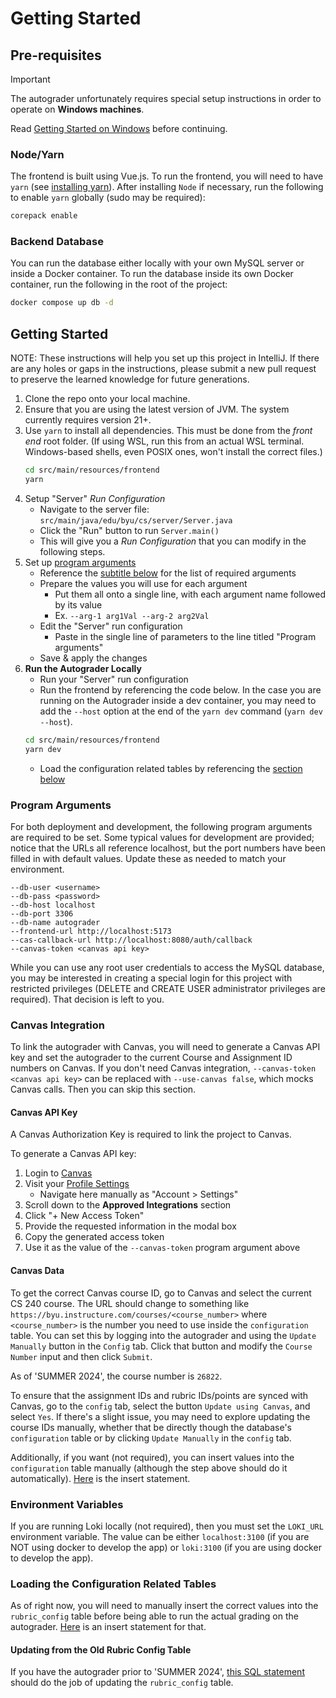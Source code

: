 # Getting Started

## Pre-requisites

> [!IMPORTANT]
> The autograder unfortunately requires special setup instructions
> in order to operate on **Windows machines**.
>
> Read [Getting Started on Windows](windows.md) before continuing.

### Node/Yarn

The frontend is built using Vue.js. To run the frontend, you will need to have `yarn` (see 
[installing yarn](https://yarnpkg.com/getting-started/install)).
After installing `Node` if necessary, run the following to enable `yarn` globally (sudo may be required):

```bash
corepack enable
```

### Backend Database

You can run the database either locally with your own MySQL server or inside a Docker container. To run the database 
inside its own Docker container, run the following in the root of the project:

```bash
docker compose up db -d
```

## Getting Started

NOTE: These instructions will help you set up this project in IntelliJ.
If there are any holes or gaps in the instructions, please submit a new pull request
to preserve the learned knowledge for future generations.

1. Clone the repo onto your local machine.
2. Ensure that you are using the latest version of JVM. The system currently requires version 21+.
3. Use `yarn` to install all dependencies. This must be done from the _front end_ root folder. (If using WSL, run this
   from an actual WSL terminal. Windows-based shells, even POSIX ones, won't install the correct files.)
    ```bash
    cd src/main/resources/frontend
    yarn
    ```
4. Setup "Server" _Run Configuration_
   - Navigate to the server file: `src/main/java/edu/byu/cs/server/Server.java`
   - Click the "Run" button to run `Server.main()`
   - This will give you a _Run Configuration_ that you can modify in the following steps.
5. Set up [program arguments](#program-arguments)
   - Reference the [subtitle below](#program-arguments) for the list of required arguments
   - Prepare the values you will use for each argument
      - Put them all onto a single line, with each argument name followed by its value
      - Ex. `--arg-1 arg1Val --arg-2 arg2Val`
   - Edit the "Server" run configuration
      - Paste in the single line of parameters to the line titled "Program arguments"
   - Save & apply the changes
6. **Run the Autograder Locally**
   - Run your "Server" run configuration
   - Run the frontend by referencing the code below. In the case you are running on the
     Autograder inside a dev container, you may need to add the `--host` option at the
     end of the `yarn dev` command (`yarn dev --host`).
   ```bash
   cd src/main/resources/frontend
   yarn dev
   ```
   - Load the configuration related tables by referencing the [section below](#loading-the-configuration-related-tables)

### Program Arguments

For both deployment and development, the following program arguments are required to be set. Some typical
values for development are provided; notice that the URLs all reference localhost, but the port numbers have
been filled in with default values. Update these as needed to match your environment.

```
--db-user <username>
--db-pass <password>
--db-host localhost
--db-port 3306
--db-name autograder
--frontend-url http://localhost:5173
--cas-callback-url http://localhost:8080/auth/callback
--canvas-token <canvas api key>
```

While you can use any root user credentials to access the MySQL database, you may be interested in creating
a special login for this project with restricted privileges (DELETE and CREATE USER administrator privileges are
required). That decision is left to you.

### Canvas Integration

To link the autograder with Canvas, you will need to generate a Canvas API key and set the autograder to the current 
Course and Assignment ID numbers on Canvas. If you don't need Canvas integration, 
`--canvas-token <canvas api key>` can be replaced with `--use-canvas false`, which mocks Canvas calls. Then you can 
skip this section.

#### Canvas API Key
A Canvas Authorization Key is required to link the project to Canvas.

To generate a Canvas API key:

1. Login to [Canvas](https://byu.instructure.com/)
2. Visit your [Profile Settings](https://byu.instructure.com/profile/settings)
   - Navigate here manually as "Account > Settings"
3. Scroll down to the **Approved Integrations** section
4. Click "+ New Access Token"
5. Provide the requested information in the modal box
6. Copy the generated access token
7. Use it as the value of the `--canvas-token` program argument above

#### Canvas Data

To get the correct Canvas course ID, go to Canvas and select the current CS 240 course. The URL should
change to something like `https://byu.instructure.com/courses/<course_number>` where `<course_number>` is the number
you need to use inside the `configuration` table. You can set this by logging into the autograder and using the
`Update Manually` button in the `Config` tab. Click that button and modify the `Course Number` input and then
click `Submit`.

As of 'SUMMER 2024', the course number is `26822`.

To ensure that the assignment IDs and rubric IDs/points are synced with Canvas, go
to the `config` tab, select the button `Update using Canvas`, and select `Yes`. If there's a slight
issue, you may need to explore updating the course IDs manually, whether that be directly though the database's 
`configuration` table or by clicking `Update Manually` in the `config` tab.

Additionally, if you want (not required), you can insert values into the `configuration` table manually
(although the step above should do it automatically). [Here](db-insert-statements/insert-config-database.md) is the insert statement.

### Environment Variables

If you are running Loki locally (not required), then you must set the `LOKI_URL` environment variable. The value can be 
either `localhost:3100` (if you are NOT using docker to develop the app) or `loki:3100` (if you are using docker to 
develop the app).

### Loading the Configuration Related Tables

As of right now, you will need to manually insert the correct values into the `rubric_config` table before being
able to run the actual grading on the autograder. [Here](db-insert-statements/insert-rubric-database.md) is an insert statement for that.

#### Updating from the Old Rubric Config Table

If you have the autograder prior to 'SUMMER 2024', [this SQL statement](db-insert-statements/update-rubric-database.md) should do the job of updating
the `rubric_config` table.
